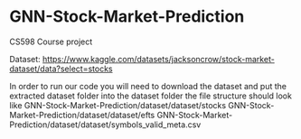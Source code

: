 # GNN-Stock-Market-Prediction
CS598 Course project


Dataset: https://www.kaggle.com/datasets/jacksoncrow/stock-market-dataset/data?select=stocks

In order to run our code you will need to download the dataset and put the extracted dataset folder into the dataset folder the file structure should look like GNN-Stock-Market-Prediction/dataset/dataset/stocks GNN-Stock-Market-Prediction/dataset/dataset/efts GNN-Stock-Market-Prediction/dataset/dataset/symbols_valid_meta.csv
